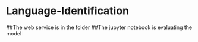 # Language-Identification
##The web service is in the folder
##The jupyter notebook is evaluating the model
